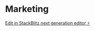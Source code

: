 # Marketing

[Edit in StackBlitz next generation editor ⚡️](https://stackblitz.com/~/github.com/Smoothestguy/Marketing)